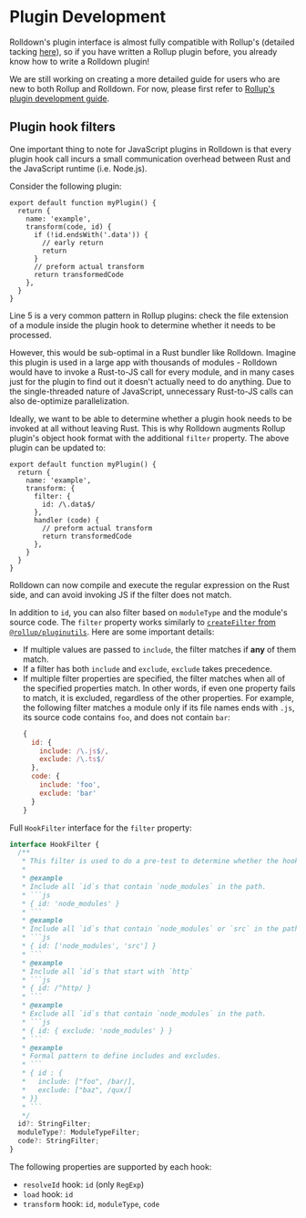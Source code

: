# Plugin Development

Rolldown's plugin interface is almost fully compatible with Rollup's (detailed tacking [here](https://github.com/rolldown/rolldown/issues/819)), so if you have written a Rollup plugin before, you already know how to write a Rolldown plugin!

We are still working on creating a more detailed guide for users who are new to both Rollup and Rolldown. For now, please first refer to [Rollup's plugin development guide](https://rollupjs.org/plugin-development/).

## Plugin hook filters

One important thing to note for JavaScript plugins in Rolldown is that every plugin hook call incurs a small communication overhead between Rust and the JavaScript runtime (i.e. Node.js).

Consider the following plugin:

```js{5}
export default function myPlugin() {
  return {
    name: 'example',
    transform(code, id) {
      if (!id.endsWith('.data')) {
        // early return
        return
      }
      // preform actual transform
      return transformedCode
    },
  }
}
```

Line 5 is a very common pattern in Rollup plugins: check the file extension of a module inside the plugin hook to determine whether it needs to be processed.

However, this would be sub-optimal in a Rust bundler like Rolldown. Imagine this plugin is used in a large app with thousands of modules - Rolldown would have to invoke a Rust-to-JS call for every module, and in many cases just for the plugin to find out it doesn't actually need to do anything. Due to the single-threaded nature of JavaScript, unnecessary Rust-to-JS calls can also de-optimize parallelization.

Ideally, we want to be able to determine whether a plugin hook needs to be invoked at all without leaving Rust. This is why Rolldown augments Rollup plugin's object hook format with the additional `filter` property. The above plugin can be updated to:

```js{5}
export default function myPlugin() {
  return {
    name: 'example',
    transform: {
      filter: {
        id: /\.data$/
      },
      handler (code) {
        // preform actual transform
        return transformedCode
      },
    }
  }
}
```

Rolldown can now compile and execute the regular expression on the Rust side, and can avoid invoking JS if the filter does not match.

In addition to `id`, you can also filter based on `moduleType` and the module's source code. The `filter` property works similarly to [`createFilter` from `@rollup/pluginutils`](https://github.com/rollup/plugins/blob/master/packages/pluginutils/README.md#createfilter). Here are some important details:

- If multiple values are passed to `include`, the filter matches if **any** of them match.
- If a filter has both `include` and `exclude`, `exclude` takes precedence.
- If multiple filter properties are specified, the filter matches when all of the specified properties match. In other words, if even one property fails to match, it is excluded, regardless of the other properties. For example, the following filter matches a module only if its file names ends with `.js`, its source code contains `foo`, and does not contain `bar`:
  ```js
  {
    id: {
      include: /\.js$/,
      exclude: /\.ts$/
    },
    code: {
      include: 'foo',
      exclude: 'bar'
    }
  }
  ```

Full `HookFilter` interface for the `filter` property:

````ts
interface HookFilter {
  /**
   * This filter is used to do a pre-test to determine whether the hook should be called.
   *
   * @example
   * Include all `id`s that contain `node_modules` in the path.
   * ```js
   * { id: 'node_modules' }
   * ```
   * @example
   * Include all `id`s that contain `node_modules` or `src` in the path.
   * ```js
   * { id: ['node_modules', 'src'] }
   * ```
   * @example
   * Include all `id`s that start with `http`
   * ```js
   * { id: /^http/ }
   * ```
   * @example
   * Exclude all `id`s that contain `node_modules` in the path.
   * ```js
   * { id: { exclude: 'node_modules' } }
   * ```
   * @example
   * Formal pattern to define includes and excludes.
   * ```
   * { id : {
   *   include: ["foo", /bar/],
   *   exclude: ["baz", /qux/]
   * }}
   * ```
   */
  id?: StringFilter;
  moduleType?: ModuleTypeFilter;
  code?: StringFilter;
}
````

The following properties are supported by each hook:

- `resolveId` hook: `id` (only `RegExp`)
- `load` hook: `id`
- `transform` hook: `id`, `moduleType`, `code`
